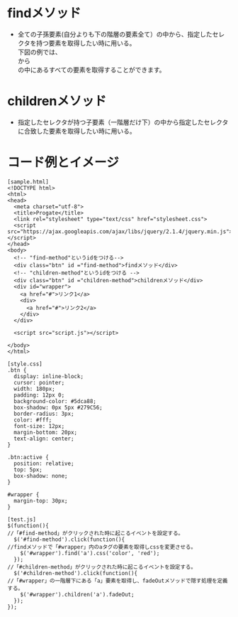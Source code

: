# findメソッド  
* 全ての子孫要素(自分よりも下の階層の要素全て）の中から、指定したセレクタを持つ要素を取得したい時に用いる。  
下図の例では、<div id="wrapper">から</div>の中にあるすべての<a>要素を取得することができます。  
# childrenメソッド  
* 指定したセレクタが持つ子要素（一階層だけ下）の中から指定したセレクタに合致した要素を取得したい時に用いる。  
# コード例とイメージ  
```
[sample.html]
<!DOCTYPE html>
<html>
<head>
  <meta charset="utf-8">
  <title>Progate</title>
  <link rel="stylesheet" type="text/css" href="stylesheet.css">
  <script src="https://ajax.googleapis.com/ajax/libs/jquery/2.1.4/jquery.min.js"></script>
</head>
<body>
  <!-- "find-method"というidをつける-->
  <div class="btn" id ="find-method">findメソッド</div>
  <!-- "children-method"というidをつける -->
  <div class="btn" id ="children-method">childrenメソッド</div>
  <div id="wrapper">
    <a href="#">リンク1</a>
    <div>
      <a href="#">リンク2</a>
    </div>
  </div>

  <script src="script.js"></script>

</body>
</html>
```
```
[style.css]
.btn {
  display: inline-block;
  cursor: pointer;
  width: 180px;
  padding: 12px 0;
  background-color: #5dca88;
  box-shadow: 0px 5px #279C56;
  border-radius: 3px;
  color: #fff;
  font-size: 12px;
  margin-bottom: 20px;
  text-align: center;
}

.btn:active {
  position: relative;
  top: 5px;
  box-shadow: none;
}

#wrapper {
  margin-top: 30px;
}
```
```
[test.js]
$(function(){
//「#find-method」がクリックされた時に起こるイベントを設定する。
  $('#find-method').click(function(){
//findメソッドで「#wrapper」内のaタグの要素を取得しcssを変更させる。
    $('#wrapper').find('a').css('color', 'red');
  });
//「#children-method」がクリックされた時に起こるイベントを設定する。
  $('#children-method').click(function(){
//「#wrapper」の一階層下にある「a」要素を取得し、fadeOutメソッドで隠す処理を定義する。
    $('#wrapper').children('a').fadeOut;
  });
});
```
